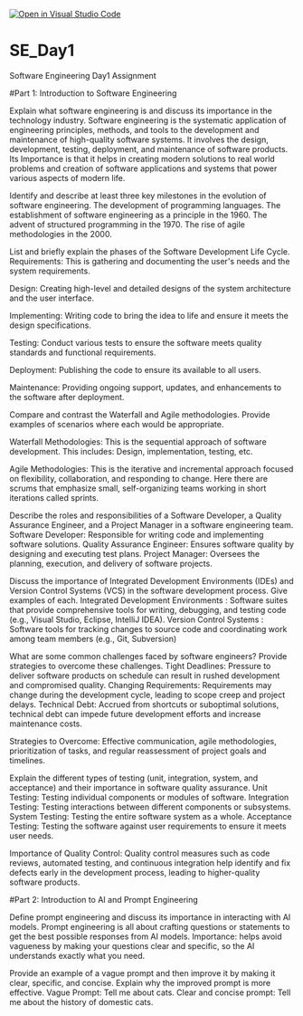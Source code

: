 [![Open in Visual Studio Code](https://classroom.github.com/assets/open-in-vscode-2e0aaae1b6195c2367325f4f02e2d04e9abb55f0b24a779b69b11b9e10269abc.svg)](https://classroom.github.com/online_ide?assignment_repo_id=18373251&assignment_repo_type=AssignmentRepo)
# SE_Day1
Software Engineering Day1 Assignment

#Part 1: Introduction to Software Engineering

Explain what software engineering is and discuss its importance in the technology industry.
Software engineering is the systematic application of engineering principles, methods, and tools to the development and maintenance of high-quality software systems. It involves the design, development, testing, deployment, and maintenance of software products. 
Its Importance is that it helps in creating modern solutions to real world problems and creation of software applications and systems that power various aspects of modern life.


Identify and describe at least three key milestones in the evolution of software engineering.
The development of programming languages.
The establishment of software engineering as a principle in the 1960.
The advent of structured programming in the 1970.
The rise of agile methodologies in the 2000.


List and briefly explain the phases of the Software Development Life Cycle.
Requirements: This is gathering and documenting the user's needs and the system requirements.

Design: Creating high-level and detailed designs of the system architecture and the user interface.

Implementing: Writing code to bring the idea to life and ensure it meets the design specifications.

Testing: Conduct various tests to ensure the software meets quality standards and functional requirements.

Deployment: Publishing the code to ensure its available to all users.

Maintenance: Providing ongoing support, updates, and enhancements to the software after deployment.




Compare and contrast the Waterfall and Agile methodologies. Provide examples of scenarios where each would be appropriate.

Waterfall Methodologies: This is the sequential approach of software development. This includes: Design, implementation, testing, etc.

Agile Methodologies: This is the iterative and incremental approach focused on flexibility, collaboration, and responding to change.
Here there are scrums that emphasize small, self-organizing teams working in short iterations called sprints.


Describe the roles and responsibilities of a Software Developer, a Quality Assurance Engineer, and a Project Manager in a software engineering team.
Software Developer: Responsible for writing code and implementing software solutions.
Quality Assurance Engineer: Ensures software quality by designing and executing test plans.
Project Manager:  Oversees the planning, execution, and delivery of software projects.


Discuss the importance of Integrated Development Environments (IDEs) and Version Control Systems (VCS) in the software development process. Give examples of each.
Integrated Development Environments : Software suites that provide comprehensive tools for writing, debugging, and testing code (e.g., Visual Studio, Eclipse, IntelliJ IDEA).
Version Control Systems : Software tools for tracking changes to source code and coordinating work among team members (e.g., Git, Subversion)

What are some common challenges faced by software engineers? Provide strategies to overcome these challenges.
Tight Deadlines: Pressure to deliver software products on schedule can result in rushed development and compromised quality.
Changing Requirements: Requirements may change during the development cycle, leading to scope creep and project delays.
Technical Debt: Accrued from shortcuts or suboptimal solutions, technical debt can impede future development efforts and increase maintenance costs.

Strategies to Overcome: 
Effective communication, agile methodologies, prioritization of tasks, and regular reassessment of project goals and timelines.

Explain the different types of testing (unit, integration, system, and acceptance) and their importance in software quality assurance.
Unit Testing: Testing individual components or modules of software.
Integration Testing: Testing interactions between different components or subsystems.
System Testing: Testing the entire software system as a whole.
Acceptance Testing: Testing the software against user requirements to ensure it meets user needs.

Importance of Quality Control: Quality control measures such as code reviews, automated testing, and continuous integration help identify and fix defects early in the development process, leading to higher-quality software products.


#Part 2: Introduction to AI and Prompt Engineering


Define prompt engineering and discuss its importance in interacting with AI models.
Prompt engineering is all about crafting questions or statements to get the best possible responses from AI models. 
Importance: helps avoid vagueness by making your questions clear and specific, so the AI understands exactly what you need.


Provide an example of a vague prompt and then improve it by making it clear, specific, and concise. Explain why the improved prompt is more effective.
Vague Prompt: Tell me about cats.
Clear and concise prompt: Tell me about the history of domestic cats.
